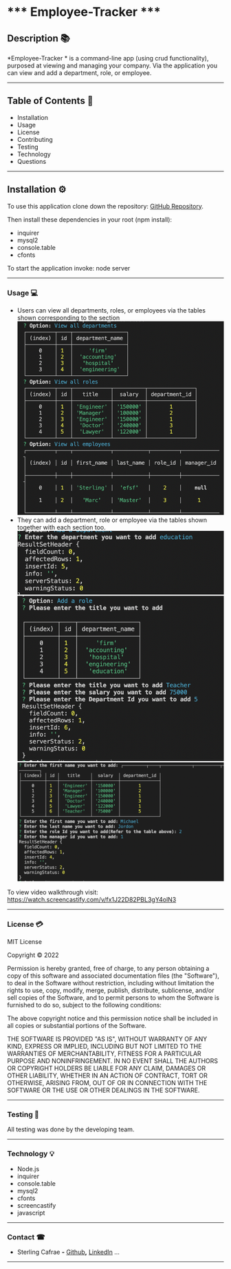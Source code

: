 # *** Employee-Tracker ***

## **Description** 📚

*Employee-Tracker * is a command-line app (using crud functionality), purposed at viewing and managing your company. Via the application you can view and add a department, role, or employee.   
<hr>

## **Table of Contents** 📄

* Installation
* Usage
* License
* Contributing
* Testing
* Technology
* Questions

---

## **Installation** ⚙️

To use this application clone down the repository: [GitHub Repository](https://github.com/scarfrae/Employee-Tracking). 

Then install these dependencies in your root (npm install):
* inquirer 
* mysql2
* console.table
* cfonts

To start the application invoke: node server

<hr>

### **Usage** 💻
* Users can view all departments, roles, or employees via the tables shown corresponding to the section
![Screenshot of each section](./images/viewSections.png)
* They can add a department, role or employee via the tables shown together with each section too.
![Screenshot of add Section (department)](./images/addSection.png)
![Screenshot of add Section (role)](./images/addSection(r).png)
![Screenshot of add Section (employee)](./images/addSection(e).png)

To view video walkthrough visit:
https://watch.screencastify.com/v/fx1J22D82PBL3gY4olN3


<hr>

### **License** 💳

MIT License

Copyright © 2022

Permission is hereby granted, free of charge, to any person obtaining a copy of this software and associated documentation files (the "Software"), to deal in the Software without restriction, including without limitation the rights to use, copy, modify, merge, publish, distribute, sublicense, and/or sell copies of the Software, and to permit persons to whom the Software is furnished to do so, subject to the following conditions:

The above copyright notice and this permission notice shall be included in all copies or substantial portions of the Software.

THE SOFTWARE IS PROVIDED "AS IS", WITHOUT WARRANTY OF ANY KIND, EXPRESS OR IMPLIED, INCLUDING BUT NOT LIMITED TO THE WARRANTIES OF MERCHANTABILITY, FITNESS FOR A PARTICULAR PURPOSE AND NONINFRINGEMENT. IN NO EVENT SHALL THE AUTHORS OR COPYRIGHT HOLDERS BE LIABLE FOR ANY CLAIM, DAMAGES OR OTHER LIABILITY, WHETHER IN AN ACTION OF CONTRACT, TORT OR OTHERWISE, ARISING FROM, OUT OF OR IN CONNECTION WITH THE SOFTWARE OR THE USE OR OTHER DEALINGS IN THE SOFTWARE.
<hr>

### **Testing** 📝
All testing was done by the developing team.
<hr>

### **Technology** 💡
* Node.js
* inquirer
* console.table
* mysql2
* cfonts
* screencastify
* javascript

<hr>

### **Contact** ☎
* Sterling Cafrae **-** [Github](https://github.com/scarfrae)**,** [LinkedIn](https://www.linkedin.com/in/sterling-carfrae-a2a8151a5/)
...
***